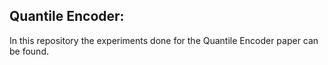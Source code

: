 

## Quantile Encoder:
In this repository the experiments done for the Quantile Encoder paper can be found. 
